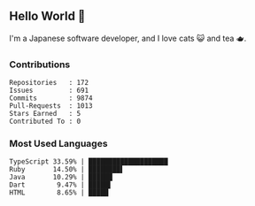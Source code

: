 ## Hello World 👋

I'm a Japanese software developer, and I love cats 😺 and tea 🫖.

### Contributions

    Repositories   : 172
    Issues         : 691
    Commits        : 9874
    Pull-Requests  : 1013
    Stars Earned   : 5
    Contributed To : 0

### Most Used Languages

    TypeScript 33.59% | ████████████████████
    Ruby       14.50% | ████████▌
    Java       10.29% | ██████
    Dart        9.47% | █████▌
    HTML        8.65% | █████
